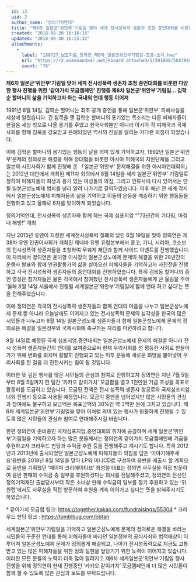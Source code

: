 ```yaml
---
  id: 13
  uid: 2
  author_name: "정의기억연대"
  title: "제6차 일본군‘위안부’기림일 맞아 세계 전시성폭력 생존자 초청 증언대회를 비롯한 다양한 행사 진행을 위한 ‘같이가치 모금캠페인’ 진행중"
  created: "2018-08-30 16:16:16"
  updated: "2018-08-30 16:23:32"
  attachments: 
    - 
      label: "180727_보도자료_정의연_제6차_일본군위안부기림일-모금-소식.hwp"
      url: "https://r2.womenandwar.net/kboard_attached/1/201808/5b8799c0965a49723265.hwp"
      count: "76"
---
```

**제6차 일본군‘위안부’기림일 맞아 세계 전시성폭력 생존자 초청 증언대회를 비롯한 다양한 행사 진행을 위한 ‘같이가치 모금캠페인’ 진행중 
제6차 일본군’위안부’기림일… 김학순 할머니의 삶을 기억하고자 하는 국내외 연대 행동 이어져**

1991년 8월 14일, 김학순 할머니는 최초 공개 증언을 통해 일본군‘위안부’ 피해사실을 세상에 알렸습니다. 긴 침묵을 깬 김학순 할머니의 용기있는 목소리는 다른 피해자들이 한걸음 세상 밖으로 나올 용기를 주었고 한국사회뿐만 아니라 아시아 각 피해국과 국제사회를 향해 침묵을 강요받고 은폐되었던 역사의 진실을 알리는 커다란 외침이 되었습니다.

이에 김학순 할머니의 용기있는 행동의 날을 의미 있게 기억하고자, 1992년 일본군‘위안부’문제의 정의로운 해결을 위해 정대협을 비롯한 아시아 피해국의 지원단체들 그리고 일본의 시민사회가 함께 진행해 온 「일본군’위안부’ 문제해결을 위한 아시아연대회의」는 2012년 대만에서 개최된 제11차 회의에서 8월 14일을 세계 일본군’위안부’ 기림일로 정하여 피해자들의 희생과 용기 있는 여성들의 외침, 그리고 인류사에 다시 있어서는 안 될 일본군성노예제 범죄를 널리 알려 나가기로 결의하였습니다. 이후 매년 전 세계 각지에서 일본군성노예제 피해자들의 삶을 기억하고 이들의 운동을 계승하기 위한 행동들을 진행하고 있고 올해로 6차를 맞이하게 되었습니다.

정의기억연대, 전시성폭력 생존자와 함께 하는 국제 심포지엄 “°73년간의 기다림, 마침내 해방!” 개최

지난 2015년 유엔이 지정한 세계전시성폭력 철폐의 날인 6월 19일을 맞아 정의연은 제38차 유엔 인권이사회가 개최된 제네바 유엔 유럽본부에서 콩고, 기니, 시리아, 코소보의 전시성폭력 생존자들을 초청하여 무퀘게 재단과 함께 사이드 이벤트를 진행했습니다. 이 자리에서 정의연은 윤미향 이사장의 일본군성노예제 문제의 해결을 위한 28년간의 운동사 발표와 함께 인권활동가의 삶을 살아오신 피해자들을 기억하고자 사진전을 진행하고 각국 전시성폭력 생존자들의 증언대회를 진행하였습니다. 특히 김복동 할머니의 증언 영상은 참가자들은 물론 각국에서 참여했던 전시성폭력 생존자들에게 큰 울림을 주어 ‘올해 8월 14일 서울에서 진행될 세계일본군’위안부‘기림일에 함께 연대 하고 싶다’는 뜻을 전해주었습니다. 

이에 정의연은 각국의 전시성폭력 생존자들과 함께 연대의 마음을 나누고 일본군성노예제 문제 뿐 아니라 오늘날에도 이어지고 있는 전시성폭력 문제의 심각성을 한국의 많은 시민들과 나누고자 8월 14일 일본군성노예 생존자들과 함께 일본군성노예제 문제의 정의로운 해결을 일본정부와 국제사회에 촉구하는 자리를 마련하려고 합니다. 

8월 14일로 예정된 국제 심포지엄.증언대회는 일본군성노예제 문제의 해결뿐 아니라 전시 성폭력 생존자들간의 연대를 보여줌으로써 현재 우리사회를 성 평등한 사회로 만들어 가기 위해 변화를 외치며 활발히 진행되고 있는 미투 운동에 새로운 희망을 불어넣어 우리사회를 한 걸음 더 진전시키는 힘이 될 것입니다. 

이러한 뜻 깊은 행사를 많은 시민들의 관심과 참여로 진행하고자 정의연은 지난 7월 5일부터 8월 5일까지 한 달간 ‘카카오 같이가치’ 모금함을 열고 1천만원 기금 조성을 목표로 활동비를 모금하고 있습니다. 모금된 전액은 전시 성폭력 생존자 항공료와 국제심포지엄 대회 진행비 등으로 사용될 예정입니다. 모금이 중반을 넘어섰지만 많은 시민들의 관심과 참여에도 불구하고 모금액은 목표금액의 30%인 약 3백만 원에 그치고 있습니다. 제6차 세계일본군‘위안부’기림일을 맞아 이처럼 의미 있는 행사가 원활하게 진행될 수 있도록 많은 시민들의 관심과 참여로 연대해주시길 바랍니다. 

한편 정의연이 준비중인 국제심포지엄.증언대회의 취지에 공감하며 세계 일본군‘위안부’기림일을 기억하고자 하는 많은 분들께서는 정의연의 같이가치 모금캠페인에 기금을 후원하고자 크라우드 펀딩과 수익금 후원 등을 진행해주고 계시기도 합니다. 
특히 2012년과 2013년에 출시되었던 일본군성노예제 피해자들의 외침을 담은 ‘이야기해주세요’음반을 2018년 8월 14일을 맞아 LP와 미니CD로 구성하여 음반을 재출시 할 계획으로 음반을 기획했던 ‘페이퍼 크리에이티브’ 최성철 대표는 정의연 사무실을 직접 방문하여 음반 판매의 수익금 중 일부를 후원하겠다는 의사를 전달해주셨고, 정의연의 전신인 정의기억재단 출범당시부터 작은 소녀상 판매 수익금의 일부를 정기 후원하고 있는 ‘위원랩’에서도 사무실을 직접 방문하여 후원을 계속 이어가고 싶다는 뜻을 밝혀주시기도 하였습니다. 

\* 같이가치 모금함 링크: https://together.kakao.com/fundraisings/55304
\* 크라우드 펀딩 링크 : https://tumblbug.com/bbtan

세계일본군’위안부’기림일을 기억하고 일본군성노예제 문제의 정의로운 해결을 바라는 시민들의 꾸준한 연대를 통해 피해자들이 바라던 일본정부의 공식사죄와 법적배상이 이루어져 일본군성노예제 문제가 정의롭게 해결되고, 나아가 전시성폭력으로 지금도 고통받고 있는 많은 피해자들을 위한 정의 실현을 앞당기기 위한 노력이 이어지고 있습니다. 
이러한 모든 분들의 노력이 더욱 많이 알려지고 제6차 세계일본군‘위안부’기림일 행사 진행을 위해 정의연이 현재 진행중인 ‘카카오 같이가치’ 모금캠페인에 더 많은 시민들이 함께 할 수 있도록 많은 관심과 보도를 부탁드립니다.